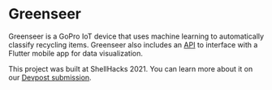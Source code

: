 # Greenseer
Greenseer is a GoPro IoT device that uses machine learning to automatically classify recycling items. Greenseer also includes an [API](https://github.com/velvet-market/GreenseerAPI) to interface with a Flutter mobile app for data visualization.

This project was built at ShellHacks 2021. You can learn more about it on our [Devpost submission](https://devpost.com/software/greenseer).
